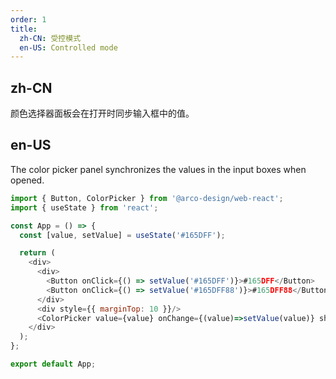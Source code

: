 ```yaml
---
order: 1
title:
  zh-CN: 受控模式
  en-US: Controlled mode
---
```


## zh-CN

颜色选择器面板会在打开时同步输入框中的值。

## en-US

The color picker panel synchronizes the values in the input boxes when opened.

```js
import { Button, ColorPicker } from '@arco-design/web-react';
import { useState } from 'react';

const App = () => {
  const [value, setValue] = useState('#165DFF');

  return (
    <div>
      <div>
        <Button onClick={() => setValue('#165DFF')}>#165DFF</Button>
        <Button onClick={() => setValue('#165DFF88')}>#165DFF88</Button>
      </div>
      <div style={{ marginTop: 10 }}/>
      <ColorPicker value={value} onChange={(value)=>setValue(value)} showText />
    </div>
  );
};

export default App;
```
